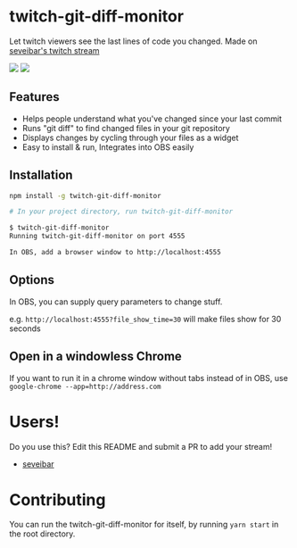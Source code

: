 # twitch-git-diff-monitor

Let twitch viewers see the last lines of code you changed. Made on [seveibar's twitch stream](https://twitch.tv/seveibar)

![](https://user-images.githubusercontent.com/1910070/96106915-c1494b00-0ea9-11eb-9313-1503b96dfa65.gif)
![](https://user-images.githubusercontent.com/1910070/96177627-262d9100-0efc-11eb-94e7-456d3c0066c9.gif)

## Features

- Helps people understand what you've changed since your last commit
- Runs "git diff" to find changed files in your git repository
- Displays changes by cycling through your files as a widget
- Easy to install & run, Integrates into OBS easily

## Installation

```bash
npm install -g twitch-git-diff-monitor

# In your project directory, run twitch-git-diff-monitor

$ twitch-git-diff-monitor
Running twitch-git-diff-monitor on port 4555

In OBS, add a browser window to http://localhost:4555
```

## Options

In OBS, you can supply query parameters to change stuff.

e.g. `http://localhost:4555?file_show_time=30` will make files show for 30 seconds

## Open in a windowless Chrome

If you want to run it in a chrome window without tabs instead of in OBS, use `google-chrome --app=http://address.com`

# Users!

Do you use this? Edit this README and submit a PR to add your stream!

- [seveibar](https://twitch.tv/seveibar)

# Contributing

You can run the twitch-git-diff-monitor for itself, by running `yarn start` in the root directory.
